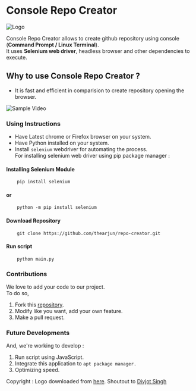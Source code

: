 # Console Repo Creator

![Logo](https://i.ibb.co/vdmfZxK/console-repo-creator.png)

Console Repo Creator allows to create github repository using console (**Command Prompt / Linux Terminal**). <br/>
It uses **Selenium web driver**, headless browser and other dependencies to execute.  

## Why to use **Console Repo Creator** ?
 - It is fast and efficient in comparision to create repository opening the browser.
 

 ![Sample Video](https://i.ibb.co/yX0ftds/cut.gif)

### Using Instructions

- Have Latest chrome or Firefox browser on your system.
- Have Python installed on your system.
- Install ```selenium``` webdriver for automating the process.  
For installing selenium web driver using pip package manager :

#### Installing Selenium Module

        pip install selenium

#### or

        python -m pip install selenium

#### Download Repository

        git clone https://github.com/thearjun/repo-creator.git

#### Run script

        python main.py

### Contributions

We love to add your code to our project.  
To do so,

1. Fork this [repository](https://github.com/thearjun/repo-creator).
2. Modify like you want, add your own feature.
3. Make a pull request.

### Future Developments

And, we're working to develop :

1. Run script using JavaScript.
2. Integrate this application to ```apt package manager.```
3. Optimizing speed.

Copyright : Logo downloaded from [here](https://www.iconfinder.com/icons/344124/code_github_repository_social_icon). Shoutout to [Divjot Singh](https://www.iconfinder.com/Frank_Martin)
